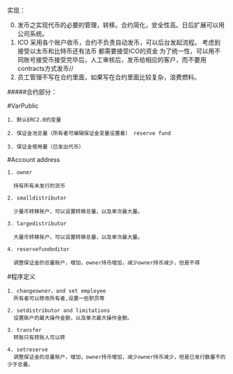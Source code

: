 实现：

  0. 发币之实现代币的必要的管理，转移。合约简化，安全性高。日后扩展可以用公司系统。
  1. ICO 采用各个账户收币，合约不负责自动发币，可以后台发起流程。
     考虑到接受以太币和比特币还有法币 都需要接受ICO的资金  为了统一性，可以用不同账号接受币接受完毕后，人工审核后，发币给相应的客户，而不要用contracts方式发币//
  2. 员工管理不写在合约里面，如果写在合约里面比较复杂，浪费燃料。


#####合约部分：

  #VarPublic
    
    1. 默认ERC2.0的变量
    
    2. 保证金池总量（所有者可编辑保证金变量设置着） reserve fund

    3. 保证金使用量（已发出代币） 

  #Account address

    1. owner

      持有所有未发行的货币

    2. smalldistributor

      少量币转移账户，可以设置转移总量，以及单次最大量。

    3. largedistributor

      大量币转移账户，可以设置转移总量，以及单次最大量。

    4. reservefundeditor

      调整保证金的总量账户，增加，owner持币增加，减少owner持币减少，但是不得


  #程序定义
  
    1. changeowner，and set employee 
      所有者可以修改所有者,设置一些职员等

    2. setdistributor and limitations 
      设置账户的最大操作金额，以及单次最大操作金额。

    3. transfer 
      转账只有转账人可以转

    4. setreserve
      调整保证金的总量账户，增加，owner持币增加，减少owner持币减少，但是已发行数量不的少于总量。
      

